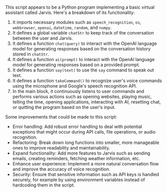 This script appears to be a Python program implementing a basic virtual assistant called Jarvis. Here's a breakdown of its functionality:

1. It imports necessary modules such as `speech_recognition`, `os`, `webbrowser`, `openai`, `datetime`, `random`, and `numpy`.
2. It defines a global variable `chatStr` to keep track of the conversation between the user and Jarvis.
3. It defines a function `chat(query)` to interact with the OpenAI language model for generating responses based on the conversation history stored in `chatStr`.
4. It defines a function `ai(prompt)` to interact with the OpenAI language model for generating responses based on a provided prompt.
5. It defines a function `say(text)` to use the `say` command to speak out text.
6. It defines a function `takeCommand()` to recognize user's voice commands using the microphone and Google's speech recognition API.
7. In the main block, it continuously listens to user commands and performs various actions such as opening websites, playing music, telling the time, opening applications, interacting with AI, resetting chat, or quitting the program based on the user's input.

Some improvements that could be made to this script:

- Error handling: Add robust error handling to deal with potential exceptions that might occur during API calls, file operations, or audio recognition.
- Refactoring: Break down long functions into smaller, more manageable ones to improve readability and maintainability.
- Expand functionality: Add more features to Jarvis such as sending emails, creating reminders, fetching weather information, etc.
- Enhance user experience: Implement a more natural conversation flow and improve the accuracy of voice recognition.
- Security: Ensure that sensitive information such as API keys is handled securely, for example by using environment variables instead of hardcoding them in the script.
